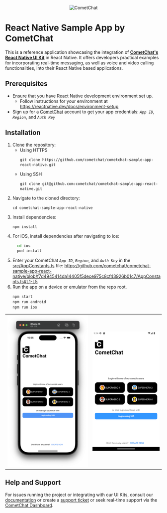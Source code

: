 <p align="center">
  <img alt="CometChat" src="https://assets.cometchat.io/website/images/logos/banner.png">
</p>

# React Native Sample App by CometChat

This is a reference application showcasing the integration of [**CometChat's React Native UI Kit**](https://www.cometchat.com/docs/v4/react-native-uikit/overview) in React Native. It offers developers practical examples for incorporating real-time messaging, as well as voice and video calling functionalities, into their React Native based applications.

## Prerequisites

- Ensure that you have React Native development environment set up.
  - Follow instructions for your environment at https://reactnative.dev/docs/environment-setup
- Sign up for a [CometChat](https://app.cometchat.com/) account to get your app credentials: _`App ID`_, _`Region`_, and _`Auth Key`_

## Installation

1. Clone the repository:
   - Using HTTPS
     ```
     git clone https://github.com/cometchat/cometchat-sample-app-react-native.git
     ```
   - Using SSH
     ```
     git clone git@github.com:cometchat/cometchat-sample-app-react-native.git
     ```
2. Navigate to the cloned directory:
   ```
   cd cometchat-sample-app-react-native
   ```
3. Install dependencies:
   ```
   npm install
   ```
4. For iOS, install dependencies after navigating to ios:
   ```sh
     cd ios
     pod install
   ```
5. Enter your CometChat _`App ID`_, _`Region`_, and _`Auth Key`_ in the [src/AppConstants.ts](https://github.com/cometchat/cometchat-sample-app-react-native/blob/v4/AppConstants.ts) file:
   https://github.com/cometchat/cometchat-sample-app-react-native/blob/f7d4945414da14405f5dece975c8cf43926b01c7/AppConstants.ts#L1-L5
6. Run the app on a device or emulator from the repo root.
   ```sh
   npm start
   npm run android
   npm run ios
   ```

<table>
  <tr>
    <td valign="center">
      <img src="./Screenshots/login.png" alt="login" width="300">
    </td>
    <td valign="center">
      <img src="./Screenshots/login-android.png" alt="login" width="250">
    </td>
  </tr>
</table>

## Help and Support

For issues running the project or integrating with our UI Kits, consult our [documentation](https://www.cometchat.com/docs/vue-uikit/integration) or create a [support ticket](https://help.cometchat.com/hc/en-us) or seek real-time support via the [CometChat Dashboard](http://app.cometchat.com/).

